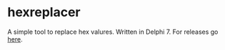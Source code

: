 # hexreplacer
A simple tool to replace hex valures.
Written in Delphi 7.
For releases go [here](https://github.com/bartimaeusnek/hexreplacer/releases).